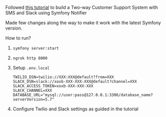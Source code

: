 Followed [this tutorial](https://www.twilio.com/blog/build-two-way-customer-support-system-sms-slack-symfony-notifier)
to build a Two-way Customer Support System with SMS and Slack using Symfony Notifier

Made few changes along the way to make it work with the
latest Symfony version.


How to run?
1. `symfony server:start`
2. `ngrok http 8000`
3. Setup `.env.local`
   
    ```
    TWILIO_DSN=twilio://XXX:XXX@default?from=XXX
    SLACK_DSN=slack://xoxb-XXX-XXX-XXX@default?channel=XXX
    SLACK_ACCESS_TOKEN=xoxb-XXX-XXX-XXX
    SLACK_CHANNEL=XXX
    DATABASE_URL="mysql://user:pass@127.0.0.1:3306/database_name?serverVersion=5.7"
   ```
   
4. Configure Twilio and Slack settings as guided in the tutorial